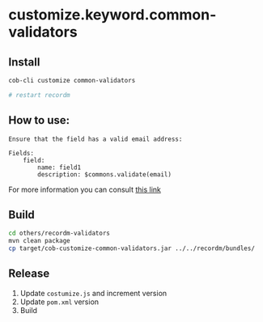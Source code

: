 # customize.keyword.common-validators

## Install

```bash
cob-cli customize common-validators

# restart recordm
```

## How to use:

```
Ensure that the field has a valid email address:

Fields:
    field:
        name: field1
        description: $commons.validate(email)
```

For more information you can consult [this link](https://learning.cultofbits.com/docs/cob-platform/admins/managing-information/available-customizations/common-validators/)

## Build

```bash
cd others/recordm-validators
mvn clean package
cp target/cob-customize-common-validators.jar ../../recordm/bundles/
```

## Release

1. Update `costumize.js` and increment version
2. Update `pom.xml` version
3. Build
